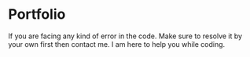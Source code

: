 # Portfolio 
If you are facing any kind of error in the code. Make sure to resolve it by your own first then contact me.
I am here to help you while coding. 
